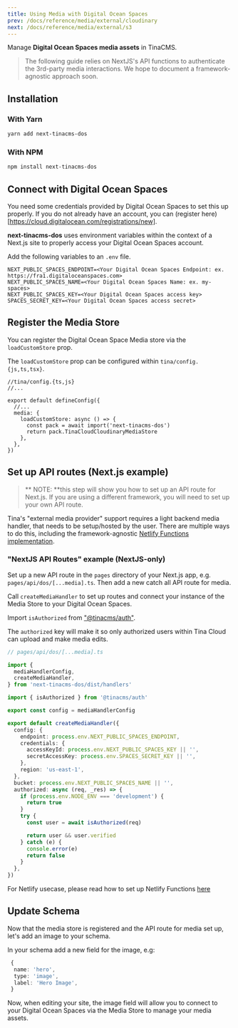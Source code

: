 ```yaml
---
title: Using Media with Digital Ocean Spaces
prev: /docs/reference/media/external/cloudinary
next: /docs/reference/media/external/s3
---
```


Manage **Digital Ocean Spaces media assets** in TinaCMS.

> The following guide relies on NextJS's API functions to authenticate the 3rd-party media interactions. We hope to document a framework-agnostic approach soon.

## Installation

### With Yarn

```bash
yarn add next-tinacms-dos
```

### With NPM

```bash
npm install next-tinacms-dos
```

## Connect with Digital Ocean Spaces

You need some credentials provided by Digital Ocean Spaces to set this up properly. If you do not already have an account, you can (register here)[https://cloud.digitalocean.com/registrations/new].

**next-tinacms-dos** uses environment variables within the context of a Next.js site to properly access your Digital Ocean Spaces account.

Add the following variables to an `.env` file.

```
NEXT_PUBLIC_SPACES_ENDPOINT=<Your Digital Ocean Spaces Endpoint: ex. https://fra1.digitaloceanspaces.com>
NEXT_PUBLIC_SPACES_NAME=<Your Digital Ocean Spaces Name: ex. my-spaces>
NEXT_PUBLIC_SPACES_KEY=<Your Digital Ocean Spaces access key>
SPACES_SECRET_KEY=<Your Digital Ocean Spaces access secret>
```

## Register the Media Store

You can register the Digital Ocean Space Media store via the `loadCustomStore` prop.

The `loadCustomStore` prop can be configured within `tina/config.{js,ts,tsx}`.

```tsx
//tina/config.{ts,js}
//...

export default defineConfig({
  //...
  media: {
    loadCustomStore: async () => {
      const pack = await import('next-tinacms-dos')
      return pack.TinaCloudCloudinaryMediaStore
    },
  },
})
```

## Set up API routes (Next.js example)

> ** NOTE: **this step will show you how to set up an API route for Next.js. If you are using a different framework, you will need to set up your own API route.

Tina's "external media provider" support requires a light backend media handler, that needs to be setup/hosted by the user. There are multiple ways to do this, including the framework-agnostic [Netlify Functions implementation](/docs/reference/media/external/authentication/#netlify).

### "NextJS API Routes" example (NextJS-only)

Set up a new API route in the `pages` directory of your Next.js app, e.g. `pages/api/dos/[...media].ts`.
Then add a new catch all API route for media.

Call `createMediaHandler` to set up routes and connect your instance of the Media Store to your Digital Ocean Spaces.

Import `isAuthorized` from ["@tinacms/auth"](https://github.com/tinacms/tinacms/tree/main/packages/%40tinacms/auth).

The `authorized` key will make it so only authorized users within Tina Cloud can upload and make media edits.

```ts
// pages/api/dos/[...media].ts

import {
  mediaHandlerConfig,
  createMediaHandler,
} from 'next-tinacms-dos/dist/handlers'

import { isAuthorized } from '@tinacms/auth'

export const config = mediaHandlerConfig

export default createMediaHandler({
  config: {
    endpoint: process.env.NEXT_PUBLIC_SPACES_ENDPOINT,
    credentials: {
      accessKeyId: process.env.NEXT_PUBLIC_SPACES_KEY || '',
      secretAccessKey: process.env.SPACES_SECRET_KEY || '',
    },
    region: 'us-east-1',
  },
  bucket: process.env.NEXT_PUBLIC_SPACES_NAME || '',
  authorized: async (req, _res) => {
    if (process.env.NODE_ENV === 'development') {
      return true
    }
    try {
      const user = await isAuthorized(req)

      return user && user.verified
    } catch (e) {
      console.error(e)
      return false
    }
  },
})
```

For Netlify usecase, please read how to set up Netlify Functions [here](/docs/reference/media/external/authentication/#netlify)

## Update Schema

Now that the media store is registered and the API route for media set up, let's add an image to your schema.

In your schema add a new field for the image, e.g:

```ts
 {
  name: 'hero',
  type: 'image',
  label: 'Hero Image',
 }
```

Now, when editing your site, the image field will allow you to connect to your Digital Ocean Spaces via the Media Store to manage your media assets.
